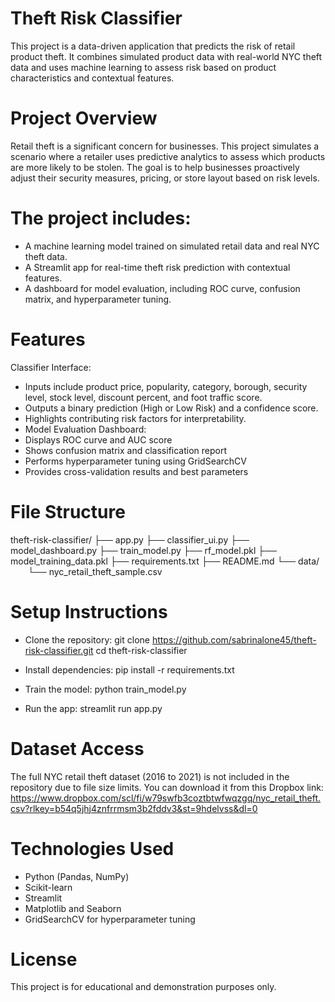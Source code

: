 # Theft Risk Classifier
This project is a data-driven application that predicts the risk of retail product theft. It combines simulated product data with real-world NYC theft data and uses machine learning to assess risk based on product characteristics and contextual features.

# Project Overview
Retail theft is a significant concern for businesses. This project simulates a scenario where a retailer uses predictive analytics to assess which products are more likely to be stolen. The goal is to help businesses proactively adjust their security measures, pricing, or store layout based on risk levels.

# The project includes:

- A machine learning model trained on simulated retail data and real NYC theft data.
- A Streamlit app for real-time theft risk prediction with contextual features.
- A dashboard for model evaluation, including ROC curve, confusion matrix, and hyperparameter tuning.

# Features
Classifier Interface:

- Inputs include product price, popularity, category, borough, security level, stock level, discount percent, and foot traffic score.
- Outputs a binary prediction (High or Low Risk) and a confidence score.
- Highlights contributing risk factors for interpretability.
- Model Evaluation Dashboard:
- Displays ROC curve and AUC score
- Shows confusion matrix and classification report
- Performs hyperparameter tuning using GridSearchCV
- Provides cross-validation results and best parameters

# File Structure
theft-risk-classifier/
├── app.py
├── classifier_ui.py
├── model_dashboard.py
├── train_model.py
├── rf_model.pkl
├── model_training_data.pkl
├── requirements.txt
├── README.md
└── data/
  └── nyc_retail_theft_sample.csv

# Setup Instructions
- Clone the repository:
git clone https://github.com/sabrinalone45/theft-risk-classifier.git
cd theft-risk-classifier

- Install dependencies:
pip install -r requirements.txt

- Train the model:
python train_model.py

- Run the app:
streamlit run app.py

# Dataset Access
The full NYC retail theft dataset (2016 to 2021) is not included in the repository due to file size limits. You can download it from this Dropbox link:
https://www.dropbox.com/scl/fi/w79swfb3coztbtwfwqzgq/nyc_retail_theft.csv?rlkey=b54q5jhj4znfrrmsm3b2fddv3&st=9hdelvss&dl=0

# Technologies Used
- Python (Pandas, NumPy)
- Scikit-learn
- Streamlit
- Matplotlib and Seaborn
- GridSearchCV for hyperparameter tuning

# License
This project is for educational and demonstration purposes only.
